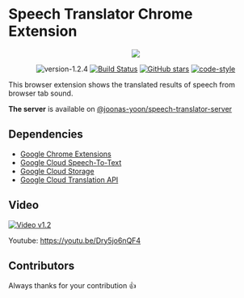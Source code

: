 
# Speech Translator Chrome Extension

<p align="center">
  <img src="logo.png" />
</p>

<p align="center">
  <img src="https://img.shields.io/badge/version-1.2.4-blue.svg" alt="version-1.2.4"/>
  <a href="https://travis-ci.org/joonas-yoon/speech-translator-server"><img src="https://travis-ci.org/joonas-yoon/speech-translator-server.svg?branch=master" alt="Build Status"/></a>
  <a href="https://github.com/joonas-yoon/speech-translator/stargazers"><img alt="GitHub stars" src="https://img.shields.io/github/stars/joonas-yoon/speech-translator"></a>
  <a href="https://google.github.io/styleguide/jsguide.html"><img src="https://img.shields.io/badge/code%20style-google-informational.svg" alt="code-style"/></a>
</p>

This browser extension shows the translated results of speech from browser tab sound.

**The server** is available on [@joonas-yoon/speech-translator-server](https://github.com/joonas-yoon/speech-translator-server)

## Dependencies

- [Google Chrome Extensions](https://chrome.google.com/webstore/category/extensions)
- [Google Cloud Speech-To-Text](https://cloud.google.com/speech-to-text/)
- [Google Cloud Storage](https://cloud.google.com/storage/)
- [Google Cloud Translation API](https://cloud.google.com/translate/)

## Video

[![Video v1.2](https://img.youtube.com/vi/Dry5jo6nQF4/0.jpg)](https://youtu.be/Dry5jo6nQF4)

Youtube: https://youtu.be/Dry5jo6nQF4

## Contributors

Always thanks for your contribution :+1:
